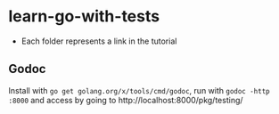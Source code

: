 # learn-go-with-tests

* Each folder represents a link in the tutorial


 ## Godoc

Install with `go get golang.org/x/tools/cmd/godoc`, run with `godoc -http :8000` and access by going to http://localhost:8000/pkg/testing/
